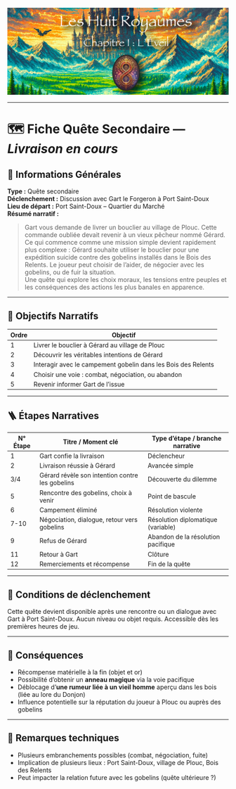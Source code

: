 ![Cover](https://raw.githubusercontent.com/nicolasvauchenet/eightrealms-awakening/refs/heads/main/assets/img/core/cover_documentation.png)

---

# 🗺️ Fiche Quête Secondaire — *Livraison en cours*

## 🧾 Informations Générales

**Type :** Quête secondaire  
**Déclenchement :** Discussion avec Gart le Forgeron à Port Saint-Doux  
**Lieu de départ :** Port Saint-Doux – Quartier du Marché  
**Résumé narratif :**
> Gart vous demande de livrer un bouclier au village de Plouc. Cette commande oubliée devait revenir à un vieux pêcheur
> nommé Gérard.  
> Ce qui commence comme une mission simple devient rapidement plus complexe : Gérard souhaite utiliser le bouclier pour
> une expédition suicide contre des gobelins installés dans le Bois des Relents. Le joueur peut choisir de l’aider, de
> négocier avec les gobelins, ou de fuir la situation.  
> Une quête qui explore les choix moraux, les tensions entre peuples et les conséquences des actions les plus banales en
> apparence.

---

## 🎯 Objectifs Narratifs

| Ordre | Objectif                                                      |
|-------|---------------------------------------------------------------|
| 1     | Livrer le bouclier à Gérard au village de Plouc               |
| 2     | Découvrir les véritables intentions de Gérard                 |
| 3     | Interagir avec le campement gobelin dans les Bois des Relents |
| 4     | Choisir une voie : combat, négociation, ou abandon            |
| 5     | Revenir informer Gart de l’issue                              |

---

## 🪜 Étapes Narratives

| N° Étape | Titre / Moment clé                              | Type d’étape / branche narrative   |
|----------|-------------------------------------------------|------------------------------------|
| 1        | Gart confie la livraison                        | Déclencheur                        |
| 2        | Livraison réussie à Gérard                      | Avancée simple                     |
| 3/4      | Gérard révèle son intention contre les gobelins | Découverte du dilemme              |
| 5        | Rencontre des gobelins, choix à venir           | Point de bascule                   |
| 6        | Campement éliminé                               | Résolution violente                |
| 7-10     | Négociation, dialogue, retour vers gobelins     | Résolution diplomatique (variable) |
| 9        | Refus de Gérard                                 | Abandon de la résolution pacifique |
| 11       | Retour à Gart                                   | Clôture                            |
| 12       | Remerciements et récompense                     | Fin de la quête                    |

---

## 🔐 Conditions de déclenchement

Cette quête devient disponible après une rencontre ou un dialogue avec Gart à Port Saint-Doux. Aucun niveau ou objet
requis. Accessible dès les premières heures de jeu.

---

## 🎁 Conséquences

- Récompense matérielle à la fin (objet et or)
- Possibilité d’obtenir un **anneau magique** via la voie pacifique
- Déblocage d’**une rumeur liée à un vieil homme** aperçu dans les bois (liée au lore du Donjon)
- Influence potentielle sur la réputation du joueur à Plouc ou auprès des gobelins

---

## 🧪 Remarques techniques

- Plusieurs embranchements possibles (combat, négociation, fuite)
- Implication de plusieurs lieux : Port Saint-Doux, village de Plouc, Bois des Relents
- Peut impacter la relation future avec les gobelins (quête ultérieure ?)
